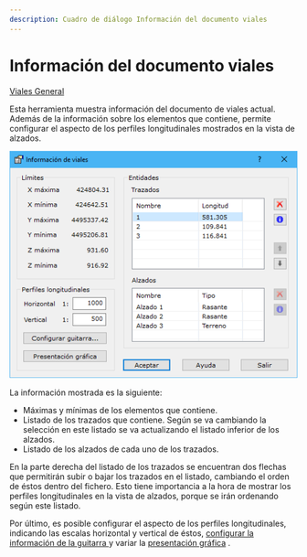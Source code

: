 ```yaml
---
description: Cuadro de diálogo Información del documento viales
---
```


# Información del documento viales

[Viales General](../../fichas-de-herramientas/ficha-de-herramientas-viales/viales-general.md)

Esta herramienta muestra información del documento de viales actual. Además de la información sobre los elementos que contiene, permite configurar el aspecto de los perfiles longitudinales mostrados en la vista de alzados.

![Cuadro de di&#xE1;logo Informaci&#xF3;n de viales](../../../.gitbook/assets/image%20%2870%29.png)

La información mostrada es la siguiente:

* Máximas y mínimas de los elementos que contiene.
* Listado de los trazados que contiene. Según se va cambiando la selección en este listado se va actualizando el listado inferior de los alzados.
* Listado de los alzados de cada uno de los trazados.

En la parte derecha del listado de los trazados se encuentran dos flechas que permitirán subir o bajar los trazados en el listado, cambiando el orden de éstos dentro del fichero. Esto tiene importancia a la hora de mostrar los perfiles longitudinales en la vista de alzados, porque se irán ordenando según este listado.

Por último, es posible configurar el aspecto de los perfiles longitudinales, indicando las escalas horizontal y vertical de éstos, [configurar la información de la guitarra ](../generar/guitarra-de-viales.md)y variar la [presentación gráfica](../../herramientas-mdt/perfiles/presentacion-grafica.md) .

